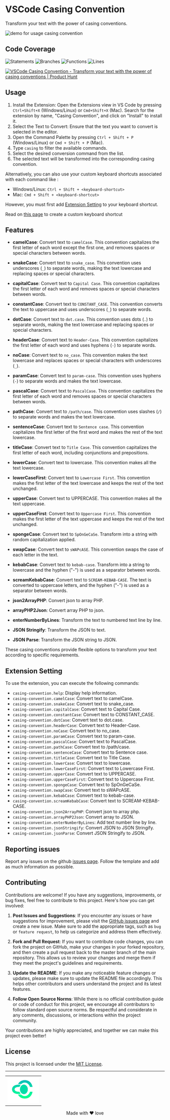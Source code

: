 
# VSCode Casing Convention
Transform your text with the power of casing conventions.

![demo for usage casing convention](assets/usage.gif)

## Code Coverage

![Statements](https://img.shields.io/badge/statements-100%25-brightgreen.svg?style=flat)
![Branches](https://img.shields.io/badge/branches-100%25-brightgreen.svg?style=flat)
![Functions](https://img.shields.io/badge/functions-100%25-brightgreen.svg?style=flat)
![Lines](https://img.shields.io/badge/lines-100%25-brightgreen.svg?style=flat)


<a href="https://www.producthunt.com/posts/vscode-casing-convention?utm_source=badge-featured&utm_medium=badge&utm_souce=badge-vscode&#0045;casing&#0045;convention" target="_blank"><img src="https://api.producthunt.com/widgets/embed-image/v1/featured.svg?post_id=400069&theme=light" alt="VSCode&#0032;Casing&#0032;Convention - Transform&#0032;your&#0032;text&#0032;with&#0032;the&#0032;power&#0032;of&#0032;casing&#0032;conventions | Product Hunt" style="width: 250px; height: 54px;" width="250" height="54" /></a>

## Usage
1. Install the Extension: Open the Extensions view in VS Code by pressing `Ctrl+Shift+X` (Windows/Linux) or `Cmd+Shift+X` (Mac). Search for the extension by name, "Casing Convention", and click on "Install" to install it.
2. Select the Text to Convert: Ensure that the text you want to convert is selected in the editor.
3. Open the Command Palette by pressing `Ctrl + Shift + P` (Windows/Linux) or `Cmd + Shift + P` (Mac).
4. Type `casing` to filter the available commands.
5. Select the desired conversion command from the list.
6. The selected text will be transformed into the corresponding casing convention.

Alternatively, you can also use your custom keyboard shortcuts associated with each command like :

- Windows/Linux: `Ctrl + Shift + <keyboard-shortcut>`
- Mac: `Cmd + Shift + <keyboard-shortcut>`

However, you must first add [Extension Setting](#extension-setting) to your keyboard shortcut.

Read on [this page](https://code.visualstudio.com/docs/getstarted/keybindings) to create a custom keyboard shortcut

## Features

- **camelCase**: Convert text to `camelCase`. This convention capitalizes the first letter of each word except the first one, and removes spaces or special characters between words.

- **snakeCase**: Convert text to `snake_case`. This convention uses underscores (`_`) to separate words, making the text lowercase and replacing spaces or special characters.

- **capitalCase**: Convert text to `Capital Case`. This convention capitalizes the first letter of each word and removes spaces or special characters between words.

- **constantCase**: Convert text to `CONSTANT_CASE`. This convention converts the text to uppercase and uses underscores (`_`) to separate words.

- **dotCase**: Convert text to `dot.case`. This convention uses dots (`.`) to separate words, making the text lowercase and replacing spaces or special characters.

- **headerCase**: Convert text to `Header-Case`. This convention capitalizes the first letter of each word and uses hyphens (`-`) to separate words.

- **noCase**: Convert text to `no_case`. This convention makes the text lowercase and replaces spaces or special characters with underscores (`_`).

- **paramCase**: Convert text to `param-case`. This convention uses hyphens (`-`) to separate words and makes the text lowercase.

- **pascalCase**: Convert text to `PascalCase`. This convention capitalizes the first letter of each word and removes spaces or special characters between words.

- **pathCase**: Convert text to `/path/case`. This convention uses slashes (`/`) to separate words and makes the text lowercase.

- **sentenceCase**: Convert text to `Sentence case`. This convention capitalizes the first letter of the first word and makes the rest of the text lowercase.

- **titleCase**: Convert text to `Title Case`. This convention capitalizes the first letter of each word, including conjunctions and prepositions.

- **lowerCase**: Convert text to lowercase. This convention makes all the text lowercase.

- **lowerCaseFirst**: Convert text to `Lowercase First`. This convention makes the first letter of the text lowercase and keeps the rest of the text unchanged.

- **upperCase**: Convert text to UPPERCASE. This convention makes all the text uppercase.

- **upperCaseFirst**: Convert text to `Uppercase First`. This convention makes the first letter of the text uppercase and keeps the rest of the text unchanged.

- **spongeCase**: Convert text to `SpOnGeCaSe`. Transform into a string with random capitalization applied.

- **swapCase**: Convert text to `sWAPcASE`. This convention swaps the case of each letter in the text.

- **kebabCase**: Convert text to `kebab-case`. Transform into a string to lowercase and the hyphen ("-") is used as a separator between words.

- **screamKebabCase**: Convert text to `SCREAM-KEBAB-CASE`. The text is converted to uppercase letters, and the hyphen ("-") is used as a separator between words.

- **json2ArrayPHP**: Convert json to array PHP.
  
- **arrayPHP2Json**: Convert array PHP to json.

- **enterNumberByLines**: Transform the text to numbered text line by line.

- **JSON Stringify**: Transform the JSON to text.

- **JSON Parse**: Transform the JSON string to JSON.

These casing conventions provide flexible options to transform your text according to specific requirements.

## Extension Setting

To use the extension, you can execute the following commands:

- `casing-convention.help`: Display help information.
- `casing-convention.camelCase`: Convert text to camelCase.
- `casing-convention.snakeCase`: Convert text to snake_case.
- `casing-convention.capitalCase`: Convert text to Capital Case.
- `casing-convention.constantCase`: Convert text to CONSTANT_CASE.
- `casing-convention.dotCase`: Convert text to dot.case.
- `casing-convention.headerCase`: Convert text to Header-Case.
- `casing-convention.noCase`: Convert text to no_case.
- `casing-convention.paramCase`: Convert text to param-case.
- `casing-convention.pascalCase`: Convert text to PascalCase.
- `casing-convention.pathCase`: Convert text to /path/case.
- `casing-convention.sentenceCase`: Convert text to Sentence case.
- `casing-convention.titleCase`: Convert text to Title Case.
- `casing-convention.lowerCase`: Convert text to lowercase.
- `casing-convention.lowerCaseFirst`: Convert text to Lowercase First.
- `casing-convention.upperCase`: Convert text to UPPERCASE.
- `casing-convention.upperCaseFirst`: Convert text to Uppercase First.
- `casing-convention.spongeCase`: Convert text to SpOnGeCaSe.
- `casing-convention.swapCase`: Convert text to sWAPcASE.
- `casing-convention.kebabCase`: Convert text to kebab-case.
- `casing-convention.screamKebabCase`: Convert text to SCREAM-KEBAB-CASE.
- `casing-convention.json2ArrayPHP`: Convert json to array php.
- `casing-convention.arrayPHP2Json`: Convert array to JSON.
- `casing-convention.enterNumberByLines`: Add text number line by line.
- `casing-convention.jsonStringify`: Convert JSON to JSON Stringify.
- `casing-convention.jsonParse`: Convert JSON Stringify to JSON.

## Reporting issues
Report any issues on the github [issues page](https://github.com/otnansirk/vscode-casing-convention/issues). Follow the template and add as much information as possible.

## Contributing

Contributions are welcome! If you have any suggestions, improvements, or bug fixes, feel free to contribute to this project. Here's how you can get involved:

1. **Post Issues and Suggestions**: If you encounter any issues or have suggestions for improvement, please visit the [GitHub issues page](https://github.com/otnansirk/vscode-casing-convention/issues) and create a new issue. Make sure to add the appropriate tags, such as `bug` or `feature request`, to help us categorize and address them effectively.

2. **Fork and Pull Request**: If you want to contribute code changes, you can fork the project on GitHub, make your changes in your forked repository, and then create a pull request back to the master branch of the main repository. This allows us to review your changes and merge them if they meet the project's guidelines and requirements.

3. **Update the README**: If you make any noticeable feature changes or updates, please make sure to update the README file accordingly. This helps other contributors and users understand the project and its latest features.

4. **Follow Open Source Norms**: While there is no official contribution guide or code of conduct for this project, we encourage all contributors to follow standard open source norms. Be respectful and considerate in any comments, discussions, or interactions within the project community.

Your contributions are highly appreciated, and together we can make this project even better!

## License

This project is licensed under the [MIT License](https://opensource.org/licenses/MIT).

<hr>

<div align="center">
    <table>
    <tr>
        <td><img src="assets/logo.png" width="100"/></td>
    </tr>
    </table>
    Made with ❤️ love
</div>

